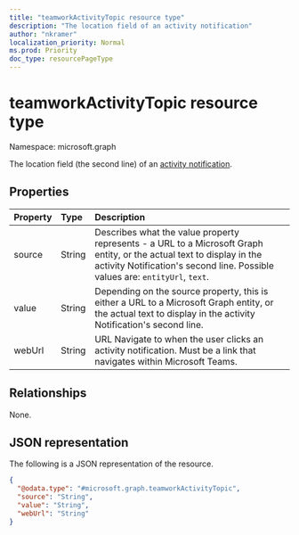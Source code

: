 ```yaml
---
title: "teamworkActivityTopic resource type"
description: "The location field of an activity notification"
author: "nkramer"
localization_priority: Normal
ms.prod: Priority
doc_type: resourcePageType
---
```


# teamworkActivityTopic resource type

Namespace: microsoft.graph

The location field (the second line) of an [activity notification](../api/team-sendactivitynotification.md).

## Properties
|Property|Type|Description|
|:---|:---|:---|
|source | String | Describes what the value property represents - a URL to a Microsoft Graph entity, or the actual text to display in the activity Notification's second line. Possible values are: `entityUrl`, `text`.|
|value | String | Depending on the source property, this is either a URL to a Microsoft Graph entity, or the actual text to display in the activity Notification's second line.|
|webUrl |String | URL Navigate to when the user clicks an activity notification. Must be a link that navigates within Microsoft Teams.|

## Relationships
None.

## JSON representation
The following is a JSON representation of the resource.
<!-- {
  "blockType": "resource",
  "@odata.type": "microsoft.graph.teamworkActivityTopic"
}
-->
``` json
{
  "@odata.type": "#microsoft.graph.teamworkActivityTopic",
  "source": "String",
  "value": "String",
  "webUrl": "String"
}
```

